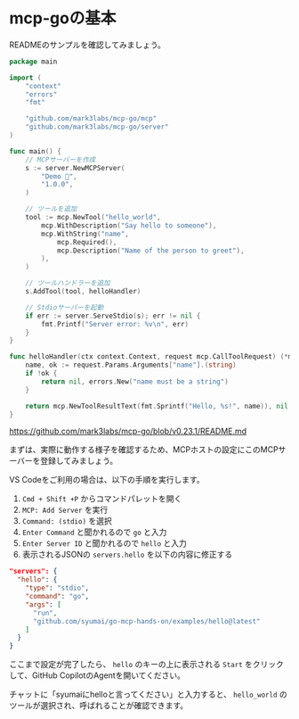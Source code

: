 # mcp-goの基本

READMEのサンプルを確認してみましょう。

```go
package main

import (
    "context"
    "errors"
    "fmt"

    "github.com/mark3labs/mcp-go/mcp"
    "github.com/mark3labs/mcp-go/server"
)

func main() {
    // MCPサーバーを作成
    s := server.NewMCPServer(
        "Demo 🚀",
        "1.0.0",
    )

    // ツールを追加
    tool := mcp.NewTool("hello_world",
        mcp.WithDescription("Say hello to someone"),
        mcp.WithString("name",
            mcp.Required(),
            mcp.Description("Name of the person to greet"),
        ),
    )

    // ツールハンドラーを追加
    s.AddTool(tool, helloHandler)

    // Stdioサーバーを起動
    if err := server.ServeStdio(s); err != nil {
        fmt.Printf("Server error: %v\n", err)
    }
}

func helloHandler(ctx context.Context, request mcp.CallToolRequest) (*mcp.CallToolResult, error) {
    name, ok := request.Params.Arguments["name"].(string)
    if !ok {
        return nil, errors.New("name must be a string")
    }

    return mcp.NewToolResultText(fmt.Sprintf("Hello, %s!", name)), nil
}
```

https://github.com/mark3labs/mcp-go/blob/v0.23.1/README.md

まずは、実際に動作する様子を確認するため、MCPホストの設定にこのMCPサーバーを登録してみましょう。

VS Codeをご利用の場合は、以下の手順を実行します。

1. `Cmd + Shift +P` からコマンドパレットを開く
2. `MCP: Add Server` を実行
3. `Command: (stdio)` を選択
4. `Enter Command` と聞かれるので `go` と入力
5. `Enter Server ID` と聞かれるので `hello` と入力
6. 表示されるJSONの `servers.hello` を以下の内容に修正する

```json
"servers": {
  "hello": {
    "type": "stdio",
    "command": "go",
    "args": [
      "run",
      "github.com/syumai/go-mcp-hands-on/examples/hello@latest"
    ]
  }
}
```

ここまで設定が完了したら、 `hello` のキーの上に表示される `Start` をクリックして、GitHub CopilotのAgentを開いてください。

チャットに「syumaiにhelloと言ってください」と入力すると、 `hello_world` のツールが選択され、呼ばれることが確認できます。

